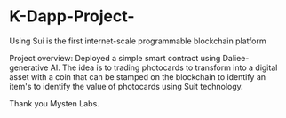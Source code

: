 # K-Dapp-Project-
Using Sui is the first internet-scale programmable blockchain platform

Project overview:
Deployed a simple smart contract using Daliee- generative AI. The idea is to trading photocards to transform into a digital asset with a coin that can be stamped on the blockchain to identify an item's to identify the value of photocards using Suit technology.

Thank you Mysten Labs. 

